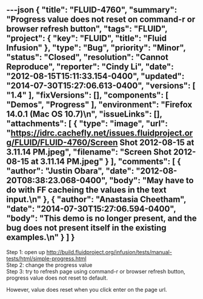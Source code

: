 ---json
{
  "title": "FLUID-4760",
  "summary": "Progress value does not reset on command-r or browser refresh button",
  "tags": "FLUID",
  "project": {
    "key": "FLUID",
    "title": "Fluid Infusion"
  },
  "type": "Bug",
  "priority": "Minor",
  "status": "Closed",
  "resolution": "Cannot Reproduce",
  "reporter": "Cindy Li",
  "date": "2012-08-15T15:11:33.154-0400",
  "updated": "2014-07-30T15:27:06.613-0400",
  "versions": [
    "1.4"
  ],
  "fixVersions": [],
  "components": [
    "Demos",
    "Progress"
  ],
  "environment": "Firefox 14.0.1 (Mac OS 10.7)\n",
  "issueLinks": [],
  "attachments": [
    {
      "type": "image",
      "url": "https://idrc.cachefly.net/issues.fluidproject.org/FLUID/FLUID-4760/Screen Shot 2012-08-15 at 3.11.14 PM.jpeg",
      "filename": "Screen Shot 2012-08-15 at 3.11.14 PM.jpeg"
    }
  ],
  "comments": [
    {
      "author": "Justin Obara",
      "date": "2012-08-20T08:38:23.068-0400",
      "body": "May have to do with FF cacheing the values in the text input.\n"
    },
    {
      "author": "Anastasia Cheetham",
      "date": "2014-07-30T15:27:06.594-0400",
      "body": "This demo is no longer present, and the bug does not present itself in the existing examples.\n"
    }
  ]
}
---
Step 1: open up <http://build.fluidproject.org/infusion/tests/manual-tests/html/simple-progress.html>\
Step 2: change the progress value\
Step 3: try to refresh page using command-r or browser refresh button, progress value does not reset to default.

However, value does reset when you click enter on the page url.

        